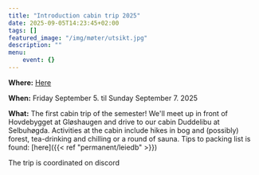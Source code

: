 ```yaml
---
title: "Introduction cabin trip 2025"
date: 2025-09-05T14:23:45+02:00
tags: []
featured_image: "/img/møter/utsikt.jpg"
description: ""
menu:
    event: {}
---
```


**Where:** [Here](https://www.google.com/maps/place/Duddelibu/@63.2766037,10.9887312,56180m/data=!3m1!1e3!4m10!1m2!2m1!1sduddelibu!3m6!1s0x466d19000f80b0b5:0x88382045b2a6b903!8m2!3d63.2826636!4d10.9046015!15sCglkdWRkZWxpYnWSAQtzcG9ydHNfY2x1YuABAA!16s%2Fg%2F11w8kcf8r_?entry=ttu&g_ep=EgoyMDI0MDgyNy4wIKXMDSoASAFQAw%3D%3D)

**When:** Friday September 5. til Sunday September 7. 2025

**What:** The first cabin trip of the semester!
We'll meet up in front of Hovdebygget at Gløshaugen and drive to our cabin Duddelibu at Selbuhøgda.
Activities at the cabin include hikes in bog and (possibly) forest, tea-drinking and chilling or a round of sauna.
Tips to packing list is found: [here]({{< ref "permanent/leiedb" >}})

The trip is coordinated on discord
